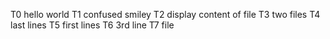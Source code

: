T0 hello world  T1 confused smiley T2 display content of file T3 two files T4 last lines T5 first lines T6 3rd line T7 file
